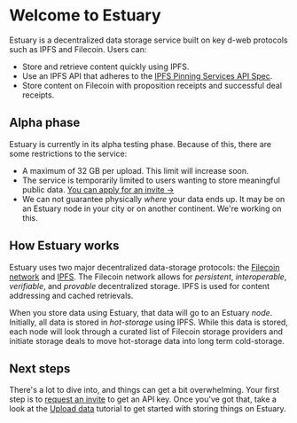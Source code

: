# Welcome to Estuary 
<!-- Explain what Estuary does. -->

Estuary is a decentralized data storage service built on key d-web protocols such as IPFS and Filecoin. Users can:

- Store and retrieve content quickly using IPFS.
- Use an IPFS API that adheres to the [IPFS Pinning Services API Spec](https://ipfs.github.io/pinning-services-api-spec/).
- Store content on Filecoin with proposition receipts and successful deal receipts.

## Alpha phase
<!-- Explain that things are in Alpha; some restrictions apply. -->

Estuary is currently in its alpha testing phase. Because of this, there are some restrictions to the service: 

- A maximum of 32 GB per upload. This limit will increase soon.
- The service is temporarily limited to users wanting to store meaningful public data. [You can apply for an invite →](/get-invite-key)
- We can not guarantee physically _where_ your data ends up. It may be on an Estuary node in your city or on another continent. We're working on this.

## How Estuary works 
<!-- Explain how Estuary works without too many buzzwords. -->

Estuary uses two major decentralized data-storage protocols: the [Filecoin network](https://filecoin.io) and [IPFS](https://ipfs.io). The Filecoin network allows for _persistent_, _interoperable_, _verifiable_, and _provable_ decentralized storage. IPFS is used for content addressing and cached retrievals.

When you store data using Estuary, that data will go to an Estuary _node_. Initially, all data is stored in _hot-storage_ using IPFS. While this data is stored, each node will look through a curated list of Filecoin storage providers and initiate storage deals to move hot-storage data into long term cold-storage.

## Next steps
<!-- What users should try to do next. -->

There's a lot to dive into, and things can get a bit overwhelming. Your first step is to [request an invite](/get-invite-key) to get an API key. Once you've got that, take a look at the [Upload data](/tutorial-uploading-your-first-file) tutorial to get started with storing things on Estuary.

